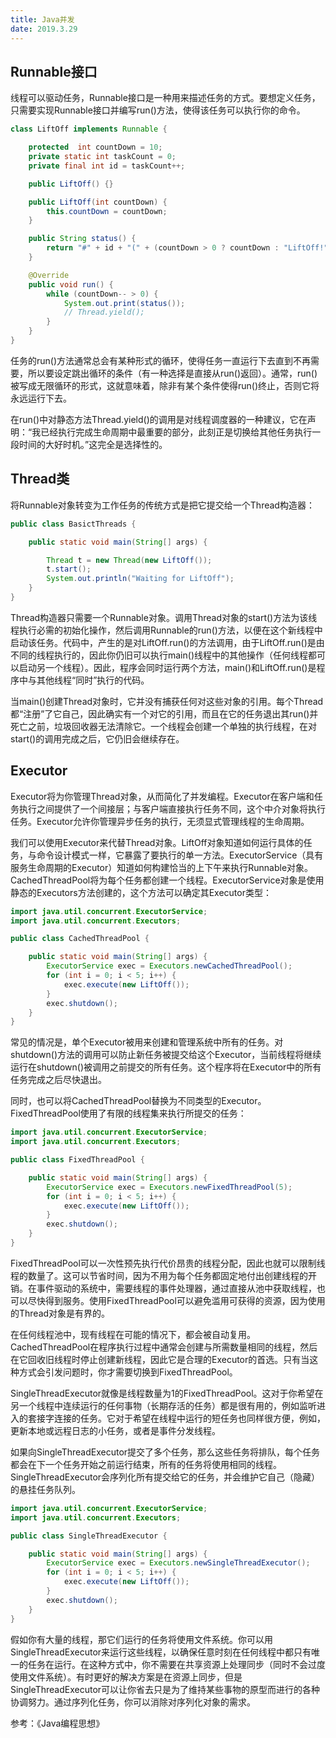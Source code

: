 ```yaml
---
title: Java并发
date: 2019.3.29
---
```


## Runnable接口

线程可以驱动任务，Runnable接口是一种用来描述任务的方式。要想定义任务，只需要实现Runnable接口并编写run()方法，使得该任务可以执行你的命令。
```Java
class LiftOff implements Runnable {

    protected  int countDown = 10;
    private static int taskCount = 0;
    private final int id = taskCount++;

    public LiftOff() {}

    public LiftOff(int countDown) {
        this.countDown = countDown;
    }

    public String status() {
        return "#" + id + "(" + (countDown > 0 ? countDown : "LiftOff!") + "), ";
    }

    @Override
    public void run() {
        while (countDown-- > 0) {
            System.out.print(status());
            // Thread.yield();
        }
    }
}
```
任务的run()方法通常总会有某种形式的循环，使得任务一直运行下去直到不再需要，所以要设定跳出循环的条件（有一种选择是直接从run()返回）。通常，run()被写成无限循环的形式，这就意味着，除非有某个条件使得run()终止，否则它将永远运行下去。

在run()中对静态方法Thread.yield()的调用是对线程调度器的一种建议，它在声明：“我已经执行完成生命周期中最重要的部分，此刻正是切换给其他任务执行一段时间的大好时机。”这完全是选择性的。

## Thread类

将Runnable对象转变为工作任务的传统方式是把它提交给一个Thread构造器：
```Java
public class BasictThreads {

    public static void main(String[] args) {

        Thread t = new Thread(new LiftOff());
        t.start();
        System.out.println("Waiting for LiftOff");
    }
}
```
Thread构造器只需要一个Runnable对象。调用Thread对象的start()方法为该线程执行必需的初始化操作，然后调用Runnable的run()方法，以便在这个新线程中启动该任务。代码中，产生的是对LiftOff.run()的方法调用，由于LiftOff.run()是由不同的线程执行的，因此你仍旧可以执行main()线程中的其他操作（任何线程都可以启动另一个线程）。因此，程序会同时运行两个方法，main()和LiftOff.run()是程序中与其他线程“同时”执行的代码。

当main()创建Thread对象时，它并没有捕获任何对这些对象的引用。每个Thread都“注册”了它自己，因此确实有一个对它的引用，而且在它的任务退出其run()并死亡之前，垃圾回收器无法清除它。一个线程会创建一个单独的执行线程，在对start()的调用完成之后，它仍旧会继续存在。

## Executor

Executor将为你管理Thread对象，从而简化了并发编程。Executor在客户端和任务执行之间提供了一个间接层；与客户端直接执行任务不同，这个中介对象将执行任务。Executor允许你管理异步任务的执行，无须显式管理线程的生命周期。

我们可以使用Executor来代替Thread对象。LiftOff对象知道如何运行具体的任务，与命令设计模式一样，它暴露了要执行的单一方法。ExecutorService（具有服务生命周期的Executor）知道如何构建恰当的上下午来执行Runnable对象。CachedThreadPool将为每个任务都创建一个线程。ExecutorService对象是使用静态的Executors方法创建的，这个方法可以确定其Executor类型：
```Java
import java.util.concurrent.ExecutorService;
import java.util.concurrent.Executors;

public class CachedThreadPool {

    public static void main(String[] args) {
        ExecutorService exec = Executors.newCachedThreadPool();
        for (int i = 0; i < 5; i++) {
            exec.execute(new LiftOff());
        }
        exec.shutdown();
    }
}
```
常见的情况是，单个Executor被用来创建和管理系统中所有的任务。对shutdown()方法的调用可以防止新任务被提交给这个Executor，当前线程将继续运行在shutdown()被调用之前提交的所有任务。这个程序将在Executor中的所有任务完成之后尽快退出。

同时，也可以将CachedThreadPool替换为不同类型的Executor。FixedThreadPool使用了有限的线程集来执行所提交的任务：
```java
import java.util.concurrent.ExecutorService;
import java.util.concurrent.Executors;

public class FixedThreadPool {

    public static void main(String[] args) {
        ExecutorService exec = Executors.newFixedThreadPool(5);
        for (int i = 0; i < 5; i++) {
            exec.execute(new LiftOff());
        }
        exec.shutdown();
    }
}
```
FixedThreadPool可以一次性预先执行代价昂贵的线程分配，因此也就可以限制线程的数量了。这可以节省时间，因为不用为每个任务都固定地付出创建线程的开销。在事件驱动的系统中，需要线程的事件处理器，通过直接从池中获取线程，也可以尽快得到服务。使用FixedThreadPool可以避免滥用可获得的资源，因为使用的Thread对象是有界的。

在任何线程池中，现有线程在可能的情况下，都会被自动复用。CachedThreadPool在程序执行过程中通常会创建与所需数量相同的线程，然后在它回收旧线程时停止创建新线程，因此它是合理的Executor的首选。只有当这种方式会引发问题时，你才需要切换到FixedThreadPool。

SingleThreadExecutor就像是线程数量为1的FixedThreadPool。这对于你希望在另一个线程中连续运行的任何事物（长期存活的任务）都是很有用的，例如监听进入的套接字连接的任务。它对于希望在线程中运行的短任务也同样很方便，例如，更新本地或远程日志的小任务，或者是事件分发线程。

如果向SingleThreadExecutor提交了多个任务，那么这些任务将排队，每个任务都会在下一个任务开始之前运行结束，所有的任务将使用相同的线程。SingleThreadExecutor会序列化所有提交给它的任务，并会维护它自己（隐藏）的悬挂任务队列。
```java
import java.util.concurrent.ExecutorService;
import java.util.concurrent.Executors;

public class SingleThreadExecutor {

    public static void main(String[] args) {
        ExecutorService exec = Executors.newSingleThreadExecutor();
        for (int i = 0; i < 5; i++) {
            exec.execute(new LiftOff());
        }
        exec.shutdown();
    }
}
```
假如你有大量的线程，那它们运行的任务将使用文件系统。你可以用SingleThreadExecutor来运行这些线程，以确保任意时刻在任何线程中都只有唯一的任务在运行。在这种方式中，你不需要在共享资源上处理同步（同时不会过度使用文件系统）。有时更好的解决方案是在资源上同步，但是SingleThreadExecutor可以让你省去只是为了维持某些事物的原型而进行的各种协调努力。通过序列化任务，你可以消除对序列化对象的需求。


参考：《Java编程思想》

